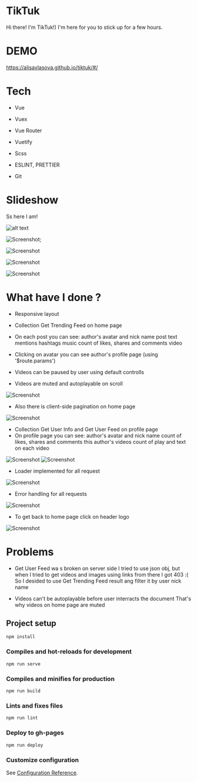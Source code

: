 # TikTuk

Hi there! I'm TikTuk!) I'm here for you to stick up for a few hours.

# DEMO

https://alisavlasova.github.io/tiktuk/#/

# Tech

- Vue
- Vuex
- Vue Router
- Vuetify
- Scss

- ESLINT, PRETTIER
- Git

# Slideshow

Ss here I am!

![alt text](https://github.com/AlisaVlasova/tiktuk/blob/master/public/img/screen.png)

![Screenshot](img/screen.png);

![Screenshot](img/screen-mob.png)

![Screenshot](img/profile.png)

![Screenshot](img/profile-mob.png)

# What have I done ?

- Responsive layout

- Collection Get Trending Feed on home page
- On each post you can see: 
    author's avatar and nick name
    post text
    mentions
    hashtags
    music
    count of likes, shares and comments
    video
- Clicking on avatar you can see author's profile page (using '$route.params')
- Videos can be paused by user using default controlls
- Videos are muted and autoplayable on scroll

![Screenshot](img/post.png)

- Also there is client-side pagination on home page

![Screenshot](img/pagination.png)

- Collection Get User Info and Get User Feed on profile page
- On profile page you can see: 
    author's avatar and nick name
    count of likes, shares and comments
    this author's videos
    count of play and text on each video

![Screenshot](img/profile-info.png)
![Screenshot](img/profile-post.png)

- Loader implemented for all request

![Screenshot](img/loader.png)

- Error handling for all requests

![Screenshot](img/loader.png)

- To get back to home page click on header logo

![Screenshot](img/header.png)

# Problems

- Get User Feed wa s broken on server side
    I tried to use json obj, but when I tried to get videos and images using links from there I got 403 :(
    So I desided to use Get Trending Feed result ang filter it by user nick name

- Videos can't be autoplayable before user interracts the document
    That's why videos on home page are muted


## Project setup
```
npm install
```

### Compiles and hot-reloads for development
```
npm run serve
```

### Compiles and minifies for production
```
npm run build
```

### Lints and fixes files
```
npm run lint
```

### Deploy to gh-pages
```
npm run deploy
```

### Customize configuration
See [Configuration Reference](https://cli.vuejs.org/config/).

